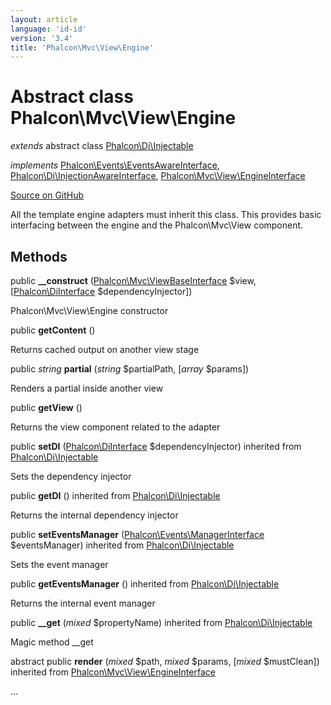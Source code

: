 ```yaml
---
layout: article
language: 'id-id'
version: '3.4'
title: 'Phalcon\Mvc\View\Engine'
---
```


# Abstract class **Phalcon\Mvc\View\Engine**

*extends* abstract class [Phalcon\Di\Injectable](/3.4/en/api/Phalcon_Di_Injectable)

*implements* [Phalcon\Events\EventsAwareInterface](/3.4/en/api/Phalcon_Events_EventsAwareInterface), [Phalcon\Di\InjectionAwareInterface](/3.4/en/api/Phalcon_Di_InjectionAwareInterface), [Phalcon\Mvc\View\EngineInterface](/3.4/en/api/Phalcon_Mvc_View_EngineInterface)

<a href="https://github.com/phalcon/cphalcon/tree/v3.4.0/phalcon/mvc/view/engine.zep" class="btn btn-default btn-sm">Source on GitHub</a>

All the template engine adapters must inherit this class. This provides basic interfacing between the engine and the Phalcon\Mvc\View component.

## Methods

public **__construct** ([Phalcon\Mvc\ViewBaseInterface](/3.4/en/api/Phalcon_Mvc_ViewBaseInterface) $view, [[Phalcon\DiInterface](/3.4/en/api/Phalcon_DiInterface) $dependencyInjector])

Phalcon\Mvc\View\Engine constructor

public **getContent** ()

Returns cached output on another view stage

public *string* **partial** (*string* $partialPath, [*array* $params])

Renders a partial inside another view

public **getView** ()

Returns the view component related to the adapter

public **setDI** ([Phalcon\DiInterface](/3.4/en/api/Phalcon_DiInterface) $dependencyInjector) inherited from [Phalcon\Di\Injectable](/3.4/en/api/Phalcon_Di_Injectable)

Sets the dependency injector

public **getDI** () inherited from [Phalcon\Di\Injectable](/3.4/en/api/Phalcon_Di_Injectable)

Returns the internal dependency injector

public **setEventsManager** ([Phalcon\Events\ManagerInterface](/3.4/en/api/Phalcon_Events_ManagerInterface) $eventsManager) inherited from [Phalcon\Di\Injectable](/3.4/en/api/Phalcon_Di_Injectable)

Sets the event manager

public **getEventsManager** () inherited from [Phalcon\Di\Injectable](/3.4/en/api/Phalcon_Di_Injectable)

Returns the internal event manager

public **__get** (*mixed* $propertyName) inherited from [Phalcon\Di\Injectable](/3.4/en/api/Phalcon_Di_Injectable)

Magic method __get

abstract public **render** (*mixed* $path, *mixed* $params, [*mixed* $mustClean]) inherited from [Phalcon\Mvc\View\EngineInterface](/3.4/en/api/Phalcon_Mvc_View_EngineInterface)

...